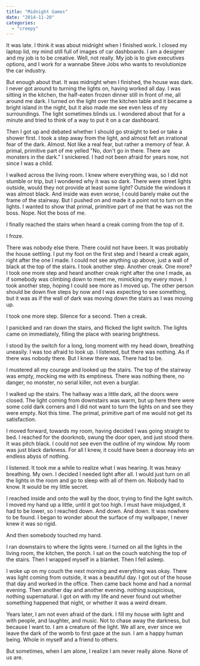 ```yaml
---
title: "Midnight Games"
date: "2014-11-20"
categories: 
  - "creepy"
---
```


It was late. I think it was about midnight when I finished work. I closed my laptop lid, my mind still full of images of car dashboards. I am a designer and my job is to be creative. Well, not really. My job is to give executives options, and I work for a wannabe Steve Jobs who wants to revolutionize the car industry.

But enough about that. It was midnight when I finished, the house was dark. I never got around to turning the lights on, having worked all day. I was sitting in the kitchen, the half-eaten frozen dinner still in front of me, all around me dark. I turned on the light over the kitchen table and it became a bright island in the night, but it also made me see even less of my surroundings. The light sometimes blinds us. I wondered about that for a minute and tried to think of a way to put it on a car dashboard.

Then I got up and debated whether I should go straight to bed or take a shower first. I took a step away from the light, and almost felt an irrational fear of the dark. Almost. Not like a real fear, but rather a memory of fear. A primal, primitive part of me yelled "No, don't go in there. There are monsters in the dark." I snickered. I had not been afraid for years now, not since I was a child.

I walked across the living room. I knew where everything was, so I did not stumble or trip, but I wondered why it was so dark. There were street lights outside, would they not provide at least some light? Outside the windows it was almost black. And inside was even worse, I could barely make out the frame of the stairway. But I pushed on and made it a point not to turn on the lights. I wanted to show that primal, primitive part of me that he was not the boss. Nope. Not the boss of me.

I finally reached the stairs when heard a creak coming from the top of it.

I froze.

There was nobody else there. There could not have been. It was probably the house settling. I put my foot on the first step and I heard a creak again, right after the one I made. I could not see anything up above, just a wall of black at the top of the stairs. I took another step. Another creak. One more? I took one more step and heard another creak right after the one I made, as if somebody was climbing down to meet me, mimicking my every move. I took another step, hoping I could see more as I moved up. The other person should be down five steps by now and I was expecting to see something, but it was as if the wall of dark was moving down the stairs as I was moving up.

I took one more step. Silence for a second. Then a creak.

I panicked and ran down the stairs, and flicked the light switch. The lights came on immediately, filling the place with searing brightness.

I stood by the switch for a long, long moment with my head down, breathing uneasily. I was too afraid to look up. I listened, but there was nothing. As if there was nobody there. But I knew there was. There had to be.

I mustered all my courage and looked up the stairs. The top of the stairway was empty, mocking me with its emptiness. There was nothing there, no danger, no monster, no serial killer, not even a burglar.

I walked up the stairs. The hallway was a little dark, all the doors were closed. The light coming from downstairs was warm, but up here there were some cold dark corners and I did not want to turn the lights on and see they were empty. Not this time. The primal, primitive part of me would not get its satisfaction.

I moved forward, towards my room, having decided I was going straight to bed. I reached for the doorknob, swung the door open, and just stood there. It was pitch black. I could not see even the outline of my window. My room was just black darkness. For all I knew, it could have been a doorway into an endless abyss of nothing.

I listened. It took me a while to realize what I was hearing. It was heavy breathing. My own. I decided I needed light after all. I would just turn on all the lights in the room and go to sleep with all of them on. Nobody had to know. It would be my little secret.

I reached inside and onto the wall by the door, trying to find the light switch. I moved my hand up a little, until it got too high. I must have misjudged, it had to be lower, so I reached down. And down. And down. It was nowhere to be found. I began to wonder about the surface of my wallpaper, I never knew it was so rigid.

And then somebody touched my hand.

I ran downstairs to where the lights were. I turned on all the lights in the living room, the kitchen, the porch. I sat on the couch watching the top of the stairs. Then I wrapped myself in a blanket. Then I fell asleep.

I woke up on my couch the next morning and everything was okay. There was light coming from outside, it was a beautiful day. I got out of the house that day and worked in the office. Then came back home and had a normal evening. Then another day and another evening. nothing suspicious, nothing supernatural. I got on with my life and never found out whether something happened that night, or whether it was a weird dream.

Years later, I am not even afraid of the dark. I fill my house with light and with people, and laughter, and music. Not to chase away the darkness, but because I want to. I am a creature of the light. We all are, ever since we leave the dark of the womb to first gaze at the sun. I am a happy human being. Whole in myself and a friend to others.

But sometimes, when I am alone, I realize I am never really alone. None of us are.
